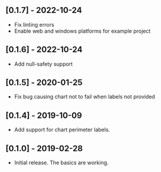 ## [0.1.7] - 2022-10-24

- Fix linting errors
- Enable web and windows platforms for example project

## [0.1.6] - 2022-10-24

- Add null-safety support

## [0.1.5] - 2020-01-25

- Fix bug causing chart not to fail when labels not provided

## [0.1.4] - 2019-10-09

- Add support for chart perimeter labels.

## [0.1.0] - 2019-02-28

- Initial release. The basics are working.

